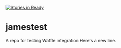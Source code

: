 [![Stories in Ready](https://badge.waffle.io/jamesplewis/jamestest.png?label=ready&title=Ready)](https://waffle.io/jamesplewis/jamestest)
# jamestest
A repo for testing Waffle integration
Here's a new line.
